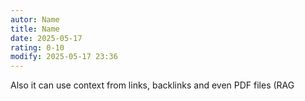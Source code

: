 ```yaml
---
autor: Name
title: Name
date: 2025-05-17
rating: 0-10
modify: 2025-05-17 23:36
---
```

Also it can use context from links, backlinks and even PDF files (RAG